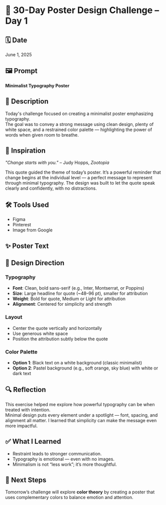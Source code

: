 # 🎨 30-Day Poster Design Challenge – Day 1

## 🗓️ Date
June 1, 2025

## 🖼️ Prompt
**Minimalist Typography Poster**

## 📝 Description
Today's challenge focused on creating a minimalist poster emphasizing typography.  
The goal was to convey a strong message using clean design, plenty of white space, and a restrained color palette — highlighting the power of words when given room to breathe.

## 🧠 Inspiration
_"Change starts with you."_ – Judy Hopps, *Zootopia*

This quote guided the theme of today’s poster. It’s a powerful reminder that change begins at the individual level — a perfect message to represent through minimal typography. The design was built to let the quote speak clearly and confidently, with no distractions.

## 🛠️ Tools Used
- Figma
- Pinterest
- Image from Google

## ✨ Poster Text

## 🎨 Design Direction

### Typography
- **Font**: Clean, bold sans-serif (e.g., Inter, Montserrat, or Poppins)
- **Size**: Large headline for quote (~48–96 pt), smaller for attribution
- **Weight**: Bold for quote, Medium or Light for attribution
- **Alignment**: Centered for simplicity and strength

### Layout
- Center the quote vertically and horizontally
- Use generous white space
- Position the attribution subtly below the quote

### Color Palette
- **Option 1**: Black text on a white background (classic minimalist)
- **Option 2**: Pastel background (e.g., soft orange, sky blue) with white or dark text

## 🔍 Reflection
This exercise helped me explore how powerful typography can be when treated with intention.  
Minimal design puts every element under a spotlight — font, spacing, and alignment all matter. I learned that simplicity can make the message even more impactful.

## ✅ What I Learned
- Restraint leads to stronger communication.
- Typography is emotional — even with no images.
- Minimalism is not “less work”; it’s more thoughtful.

## 🚀 Next Steps
Tomorrow’s challenge will explore **color theory** by creating a poster that uses complementary colors to balance emotion and attention.


